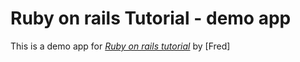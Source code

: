 # Ruby on rails Tutorial - demo app

This is a demo app for [*Ruby on rails tutorial*](http://railstutorial.com) by [Fred]